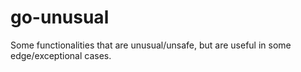 # go-unusual
Some functionalities that are unusual/unsafe, but are useful in some edge/exceptional cases.
